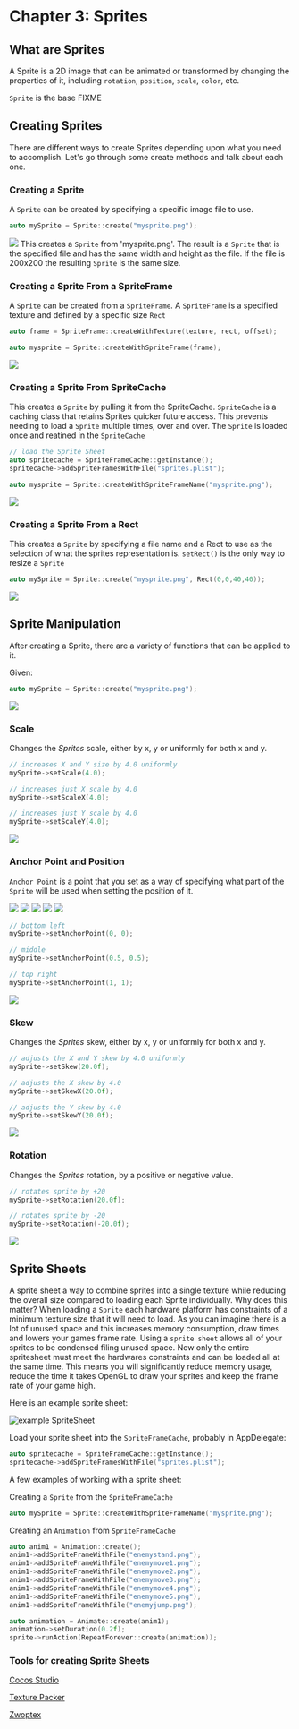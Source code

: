 # Chapter 3: Sprites

## What are Sprites
A Sprite is a 2D image that can be animated or transformed by changing the properties
of it, including `rotation`, `position`, `scale`, `color`, etc.

`Sprite` is the base FIXME

## Creating Sprites
There are different ways to create Sprites depending upon what you need to accomplish. 
Let's go through some create methods and talk about each one.

### Creating a Sprite
A `Sprite` can be created by specifying a specific image file to use. 

```cpp
auto mySprite = Sprite::create("mysprite.png");
```

![](3/i1.png "")
This creates a `Sprite` from 'mysprite.png'. The result is a `Sprite` that is the 
specified file and has the same width and height as the file. If the file is 200x200 
the resulting `Sprite` is the same size.

### Creating a Sprite From a SpriteFrame
A `Sprite` can be created from a `SpriteFrame`. A `SpriteFrame` is a specified texture 
and defined by a specific size `Rect`
```cpp
auto frame = SpriteFrame::createWithTexture(texture, rect, offset);

auto mysprite = Sprite::createWithSpriteFrame(frame);
```
![](3/i2.png "")
### Creating a Sprite From SpriteCache
This creates a `Sprite` by pulling it from the SpriteCache. `SpriteCache` is a caching 
class that retains Sprites quicker future access. This prevents needing to load a `Sprite` 
multiple times, over and over. The `Sprite` is loaded once and reatined in the `SpriteCache`
```cpp
// load the Sprite Sheet
auto spritecache = SpriteFrameCache::getInstance();
spritecache->addSpriteFramesWithFile("sprites.plist");

auto mysprite = Sprite::createWithSpriteFrameName("mysprite.png");
```
![](3/i3.png "")
### Creating a Sprite From a Rect
This creates a `Sprite` by specifying a file name and a Rect to use as the selection of what the sprites representation is. `setRect()` is the only way to resize a `Sprite` 
```cpp
auto mySprite = Sprite::create("mysprite.png", Rect(0,0,40,40));
```
![](3/i4.png "")
## Sprite Manipulation
After creating a Sprite, there are a variety of functions that can be applied to it.

Given:
```cpp
auto mySprite = Sprite::create("mysprite.png");
```
![](3/i1.png "")

### Scale
Changes the *Sprites* scale, either by x, y or uniformly for both x and y.
```cpp
// increases X and Y size by 4.0 uniformly
mySprite->setScale(4.0);

// increases just X scale by 4.0
mySprite->setScaleX(4.0);

// increases just Y scale by 4.0
mySprite->setScaleY(4.0);
```
![](3/i5.png "")

### Anchor Point and Position
`Anchor Point` is a point that you set as a way of specifying what part of 
the `Sprite` will be used when setting the position of it.

![](2/2n_level1_anchorpoint_0_0.png "") ![](2/smallSpacer.png "") 
![](2/2n_level1_anchorpoint_05_05.png "") ![](2/smallSpacer.png "") 
![](2/2n_level1_anchorpoint_1_1.png "")

```cpp
// bottom left
mySprite->setAnchorPoint(0, 0);

// middle
mySprite->setAnchorPoint(0.5, 0.5);

// top right
mySprite->setAnchorPoint(1, 1);
```
![](3/i6.png "")
### Skew
Changes the *Sprites* skew, either by x, y or uniformly for both x and y.
```cpp
// adjusts the X and Y skew by 4.0 uniformly
mySprite->setSkew(20.0f);

// adjusts the X skew by 4.0
mySprite->setSkewX(20.0f);

// adjusts the Y skew by 4.0
mySprite->setSkewY(20.0f);
```
![](3/i7.png "")
### Rotation
Changes the *Sprites* rotation, by a positive or negative value.
```cpp
// rotates sprite by +20
mySprite->setRotation(20.0f);

// rotates sprite by -20
mySprite->setRotation(-20.0f);
```
![](3/i8.png "")
## Sprite Sheets
A sprite sheet a way to combine sprites into a single texture while reducing the
overall size compared to loading each Sprite individually. Why does this matter?
When loading a `Sprite` each hardware platform has constraints of a minimum texture
size that it will need to load. As you can imagine there is a lot of unused space
and this increases memory consumption, draw times and lowers your games frame rate.
Using a `sprite sheet` allows all of your sprites to be condensed filing unused space.
Now only the entire spritesheet must meet the hardwares constraints and can be
loaded all at the same time. This means you will significantly reduce memory usage,
reduce the time it takes OpenGL to draw your sprites and keep the frame rate of
your game high.

Here is an example sprite sheet:

![](3/3_1.png "example SpriteSheet")

Load your sprite sheet into the `SpriteFrameCache`, probably in AppDelegate:
```cpp
auto spritecache = SpriteFrameCache::getInstance();
spritecache->addSpriteFramesWithFile("sprites.plist");
```
A few examples of working with a sprite sheet:

Creating a `Sprite` from the `SpriteFrameCache`
```cpp
auto mySprite = Sprite::createWithSpriteFrameName("mysprite.png");
```
Creating an `Animation` from `SpriteFrameCache`
```cpp
auto anim1 = Animation::create();
anim1->addSpriteFrameWithFile("enemystand.png");
anim1->addSpriteFrameWithFile("enemymove1.png");
anim1->addSpriteFrameWithFile("enemymove2.png");
anim1->addSpriteFrameWithFile("enemymove3.png");
anim1->addSpriteFrameWithFile("enemymove4.png");
anim1->addSpriteFrameWithFile("enemymove5.png");
anim1->addSpriteFrameWithFile("enemyjump.png");

auto animation = Animate::create(anim1);
animation->setDuration(0.2f);
sprite->runAction(RepeatForever::create(animation));
```

### Tools for creating Sprite Sheets

[Cocos Studio](http://www.cocos2d-x.org/wiki/CocoStudio)

[Texture Packer](https://www.codeandweb.com/texturepacker)

[Zwoptex](https://www.zwopple.com/zwoptex/)
